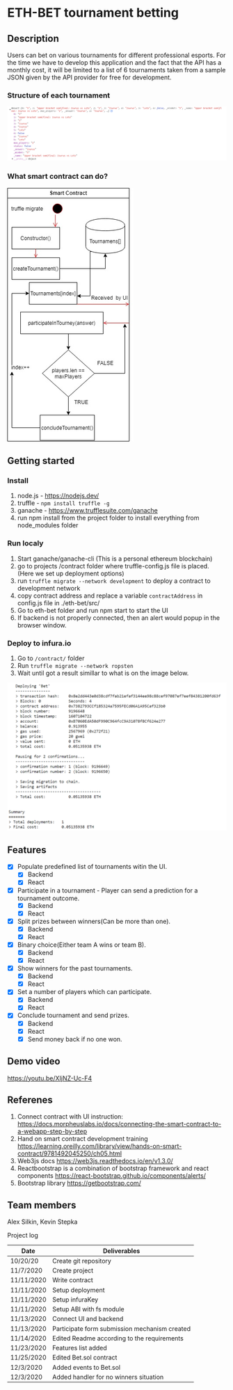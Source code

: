 # ETH-BET tournament betting

## Description
Users can bet on various tournaments for different professional esports. For the time we have to develop this application and the fact that the API has a monthly cost, it will be limited to a list of 6 tournaments taken from a sample JSON given by the API provider for free for development.


### Structure of each tournament
![Alt text](/img/tournament_struct.png?raw=true "Title")

### What smart contract can do?
![Alt text](/img/smart_contract.jpg?raw=true "Title")

## Getting started

### Install
1. node.js - https://nodejs.dev/
2. truffle - ```npm install truffle -g```
3. ganache - https://www.trufflesuite.com/ganache
4. run npm install from the project folder to install everything from node_modules folder

### Run localy
1. Start ganache/ganache-cli (This is a personal ethereum blockchain)
2. go to projects /contract folder where truffle-config.js file is placed. (Here we set up deployment options)
3. run ```truffle migrate --network development``` to deploy a contract to development network
4. copy contract address and replace a variable ```contractAddress``` in config.js file in ./eth-bet/src/
5. Go to eth-bet folder and run npm start to start the UI
6. If backend is not properly connected, then an alert would popup in the browser window.


### Deploy to infura.io
1. Go to `/contract/` folder
2. Run `truffle migrate --network ropsten`
3. Wait until got a result simillar to what is on the image below.

![Alt text](/img/truffle.png?raw=true "Title")

## Features
- [x] Populate predefined list of tournaments witin the UI.
  - [x] Backend
  - [x] React
- [x] Participate in a tournament - Player can send a prediction for a tournament outcome. 
  - [x] Backend
  - [x] React
- [x] Split prizes between winners(Can be more than one).
  - [x] Backend
  - [x] React
- [x] Binary choice(Either team A wins or team B).
  - [x] Backend
  - [x] React
- [x] Show winners for the past tournaments. 
  - [x] Backend
  - [x] React 
- [x] Set a number of players which can participate.
  - [x] Backend
  - [x] React
- [x] Conclude tournament and send prizes.
  - [x] Backend
  - [x] React
  - [x] Send money back if no one won.

## Demo video
https://youtu.be/XIjNZ-Uc-F4

## Referenes
1. Connect contract with UI instruction: https://docs.morpheuslabs.io/docs/connecting-the-smart-contract-to-a-webapp-step-by-step
2. Hand on smart contract development training https://learning.oreilly.com/library/view/hands-on-smart-contract/9781492045250/ch05.html
3. Web3js docs https://web3js.readthedocs.io/en/v1.3.0/
4. Reactbootstrap is a combination of bootstrap framework and react components https://react-bootstrap.github.io/components/alerts/
5. Bootstrap library https://getbootstrap.com/

## Team members 
Alex Silkin, 
Kevin Stepka 

Project log

| Date       | Deliverables          |
| --------   | --------------------- |
| 10/20/20   | Create git repository |
| 11/7/2020  | Create project        |
| 11/11/2020 | Write contract        |
| 11/11/2020 | Setup deployment      |
| 11/11/2020 | Setup infuraKey       |
| 11/11/2020 | Setup ABI with fs module|
| 11/13/2020 | Connect UI and backend|
| 11/13/2020 | Participate form submission mechanism created |
| 11/14/2020 | Edited Readme according to the requirements |
| 11/23/2020 | Features list added |
| 11/25/2020 | Edited Bet.sol contract |
| 12/3/2020  | Added events to Bet.sol |
| 12/3/2020  | Added handler for no winners situation |
 

